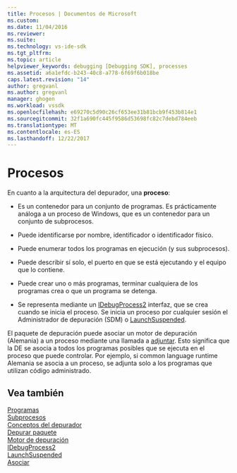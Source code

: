 ```yaml
---
title: Procesos | Documentos de Microsoft
ms.custom: 
ms.date: 11/04/2016
ms.reviewer: 
ms.suite: 
ms.technology: vs-ide-sdk
ms.tgt_pltfrm: 
ms.topic: article
helpviewer_keywords: debugging [Debugging SDK], processes
ms.assetid: a6a1efdc-b243-40c8-a778-6f69f6b018be
caps.latest.revision: "14"
author: gregvanl
ms.author: gregvanl
manager: ghogen
ms.workload: vssdk
ms.openlocfilehash: e69270c5d90c26cf653ee31b81bcb9f453b814e1
ms.sourcegitcommit: 32f1a690fc445f9586d53698fc82c7debd784eeb
ms.translationtype: MT
ms.contentlocale: es-ES
ms.lasthandoff: 12/22/2017
---
```

# <a name="processes"></a>Procesos
En cuanto a la arquitectura del depurador, una **proceso**:  
  
-   Es un contenedor para un conjunto de programas. Es prácticamente análoga a un proceso de Windows, que es un contenedor para un conjunto de subprocesos.  
  
-   Puede identificarse por nombre, identificador o identificador físico.  
  
-   Puede enumerar todos los programas en ejecución (y sus subprocesos).  
  
-   Puede describir sí solo, el puerto en que se está ejecutando y el equipo que lo contiene.  
  
-   Puede crear uno o más programas, terminar cualquiera de los programas crea o que un programa se detenga.  
  
-   Se representa mediante un [IDebugProcess2](../../extensibility/debugger/reference/idebugprocess2.md) interfaz, que se crea cuando se inicia el proceso. Se inicia un proceso por cualquier sesión el Administrador de depuración (SDM) o [LaunchSuspended](../../extensibility/debugger/reference/idebugenginelaunch2-launchsuspended.md).  
  
 El paquete de depuración puede asociar un motor de depuración (Alemania) a un proceso mediante una llamada a [adjuntar](../../extensibility/debugger/reference/idebugprocess2-attach.md). Esto significa que la DE se asocia a todos los programas posibles que se ejecuta en el proceso que puede controlar. Por ejemplo, si common language runtime Alemania se asocia a un proceso, se adjunta solo a los programas que utilizan código administrado.  
  
## <a name="see-also"></a>Vea también  
 [Programas](../../extensibility/debugger/programs.md)   
 [Subprocesos](../../extensibility/debugger/threads.md)   
 [Conceptos del depurador](../../extensibility/debugger/debugger-concepts.md)   
 [Depurar paquete](../../extensibility/debugger/debug-package.md)   
 [Motor de depuración](../../extensibility/debugger/debug-engine.md)   
 [IDebugProcess2](../../extensibility/debugger/reference/idebugprocess2.md)   
 [LaunchSuspended](../../extensibility/debugger/reference/idebugenginelaunch2-launchsuspended.md)   
 [Asociar](../../extensibility/debugger/reference/idebugprocess2-attach.md)